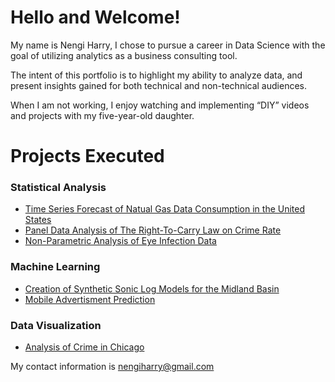 # Hello and Welcome!

My name is Nengi Harry, I chose to pursue a career in Data Science with the goal of utilizing analytics as a business consulting tool.

The intent of this portfolio is to highlight my ability to analyze data, and present insights gained for both technical and non-technical audiences.

When I am not working, I enjoy watching and implementing “DIY” videos and projects with my five-year-old daughter.


# Projects Executed

### Statistical Analysis
  + [Time Series Forecast of Natual Gas Data Consumption in the United States](https://rpubs.com/Nengi/natural_gas_forecast)
  + [Panel Data Analysis of The Right-To-Carry Law on Crime Rate](https://rpubs.com/Nengi/panelregression)
  + [Non-Parametric Analysis of Eye Infection Data](https://rpubs.com/Nengi/non-parametric)


### Machine Learning
  + [Creation of Synthetic Sonic Log Models for the Midland Basin](https://github.com/Nengi/Sonic-Log-Prediction/blob/master/Sonic_Log_Prediction.ipynb)
  + [Mobile Advertisment Prediction](https://github.com/Nengi/Mobile-Advertisment-Prediction/blob/master/Mobile%20Advertising%20Prediction.pdf)
  
### Data Visualization
  + [Analysis of Crime in Chicago](https://public.tableau.com/views/ChicagoCrimeData_15937064451990/ChicagoCrimeDashboard?:language=en&:display_count=y&publish=yes&:origin=viz_share_link)
  



My contact information is nengiharry@gmail.com






